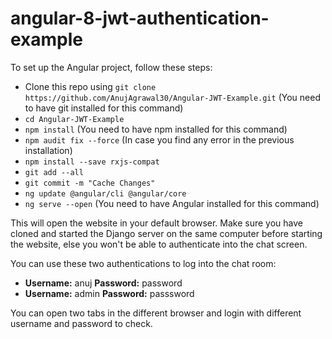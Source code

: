 # angular-8-jwt-authentication-example
To set up the Angular project, follow these steps:
- Clone this repo using `git clone https://github.com/AnujAgrawal30/Angular-JWT-Example.git` (You need to have git installed for this command)
- `cd Angular-JWT-Example`
- `npm install` (You need to have npm installed for this command)
- `npm audit fix --force` (In case you find any error in the previous installation)
- `npm install --save rxjs-compat`
- `git add --all`
- `git commit -m "Cache Changes"`
- `ng update @angular/cli @angular/core`
- `ng serve --open` (You need to have Angular installed for this command)

This will open the website in your default browser. Make sure you have cloned and started the Django server on the same computer before starting the website, else you won't be able to authenticate into the chat screen.

You can use these two authentications to log into the chat room:
- **Username:** anuj  **Password:** password
- **Username:** admin  **Password:** passsword

You can open two tabs in the different browser and login with different username and password to check.
